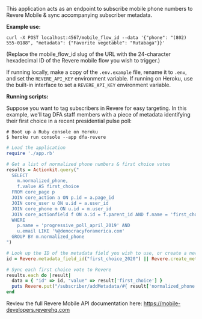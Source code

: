 This application acts as an endpoint to subscribe mobile phone numbers to Revere Mobile & sync accompanying subscriber metadata.

**Example use:**

```
curl -X POST localhost:4567/mobile_flow_id --data '{"phone": "(802) 555-0188", "metadata": {"Favorite vegetable": "Rutabaga"}}'
```

(Replace the mobile_flow_id slug of the URL with the 24-character hexadecimal ID of the Revere mobile flow you wish to trigger.)

If running locally, make a copy of the `.env.example` file, rename it to `.env`, and set the `REVERE_API_KEY` environment variable. If running on Heroku, use the built-in interface to set a `REVERE_API_KEY` environment variable.

**Running scripts:**

Suppose you want to tag subscribers in Revere for easy targeting. In this example, we'll tag DFA staff members with a piece of metadata identifying their first choice in a recent presidential pulse poll:

```
# Boot up a Ruby console on Heroku
$ heroku run console --app dfa-revere
```

```ruby
# Load the application
require './app.rb'

# Get a list of normalized phone numbers & first choice votes
results = Actionkit.query("
  SELECT
    m.normalized_phone,
    f.value AS first_choice
  FROM core_page p
  JOIN core_action a ON p.id = a.page_id
  JOIN core_user u ON u.id = a.user_id
  JOIN core_phone m ON u.id = m.user_id
  JOIN core_actionfield f ON a.id = f.parent_id AND f.name = 'first_choice'
  WHERE
    p.name = 'progressive_poll_april_2019' AND
    u.email LIKE '%@democracyforamerica.com'
  GROUP BY m.normalized_phone
")

# Look up the ID of the metadata field you wish to use, or create a new field if not present:
id = Revere.metadata_field_id("first_choice_2020") || Revere.create_metadata_field("first_choice_2020")

# Sync each first choice vote to Revere
results.each do |result|
  data = { "id" => id, "value" => result['first_choice'] }
  puts Revere.put("/subscriber/addMetadata/#{ result['normalized_phone'] }", body: data.to_json)
end
```

Review the full Revere Mobile API documentation here: https://mobile-developers.reverehq.com